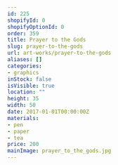 ```yaml
---
id: 225
shopifyId: 0
shopifyOptionId: 0
order: 359
title: Prayer to the Gods
slug: prayer-to-the-gods
url: art-works/prayer-to-the-gods
aliases: []
categories:
- graphics
inStock: false
isVisible: true
location: ""
height: 35
width: 50
date: 2017-01-01T00:00:00Z
materials:
- pen
- paper
- tea
price: 200
mainImage: prayer_to_the_gods.jpg
---
```


